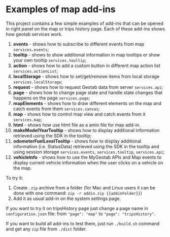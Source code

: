 # Examples of map add-ins

This project contains a few simple examples of add-ins that can be opened in right panel on the map or trips history page. Each of these add-ins shows how geotab services work.

1) **events** - shows how to subscribe to different events from map `services.events`;
2) **tooltip** - shows to show additional information in map tooltips or show your own tooltip `services.tooltip`;
3) **action** - shows how to add a custom button in different map action list `services.actionList`;
4) **localStorage** - shows how to set/get/remove items from local storage `services.localStorage`;
5) **request** - shows how to request Geotab data from server `services.api`;
6) **page** - shows how to change page state and handle state changes that happens on the page `services.page`;
7) **mapElements** - shows how to draw different elements on the map and catch events from them `services.canvas`;
8) **map** - shows how to control map view and catch events from it `services.map`;
9) **html** - shows how use html file as a amin file for map add-in.
10) **makeModelYearTooltip** - shows how to display additional information retrieved using the SDK in the tooltip;
11) **odometerFuelLevelTooltip** - shows how to display additional information (i.e. StatusData) retrieved using the SDK in the tooltip and using session storage `services.events`, `services.tooltip`, `services.api`;
12) **vehicleInfo** - shows how to use the MyGeotab APIs and Map events to display current vehicle information when the user clicks on a vehicle on the map.

To try it:

1) Create `.zip` archive from a folder (for Mac and Linux users it can be done with one command: `zip -r addin.zip {{addinFolder}}`)
2) Add it as usual add-in on the system settings page.

If you want to try it on tripsHistory page just change a page name in `configuration.json` file: from `"page": "map"` to `"page": "tripsHistory"`.

If you want to build all add-ins to test them, just run `./build.sh` command and get any `zip` file from `./dist` folder.
